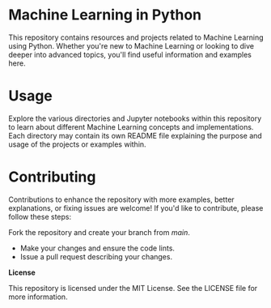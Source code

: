 # **Machine Learning in Python**

This repository contains resources and projects related to Machine Learning using Python. Whether you're new to Machine Learning or looking to dive deeper into advanced topics, you'll find useful information and examples here.

# **Usage**

Explore the various directories and Jupyter notebooks within this repository to learn about different Machine Learning concepts and implementations. Each directory may contain its own README file explaining the purpose and usage of the projects or examples within.

# **Contributing**

Contributions to enhance the repository with more examples, better explanations, or fixing issues are welcome! If you'd like to contribute, please follow these steps:


Fork the repository and create your branch from *main*.
  * Make your changes and ensure the code lints.
  * Issue a pull request describing your changes.

**License**

This repository is licensed under the MIT License. See the LICENSE file for more information.
